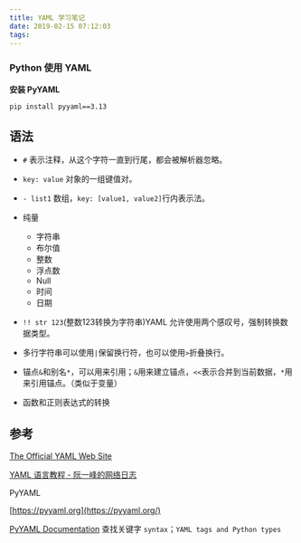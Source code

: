 ```yaml
---
title: YAML 学习笔记
date: 2019-02-15 07:12:03
tags:
---
```


### Python 使用 YAML

**安装 PyYAML**

```shell
pip install pyyaml==3.13
```



## 语法

- `#` 表示注释，从这个字符一直到行尾，都会被解析器忽略。

- `key: value` 对象的一组键值对。
- `- list1` 数组，`key: [value1, value2]`行内表示法。
- 纯量
  - 字符串
  - 布尔值
  - 整数
  - 浮点数
  - Null
  - 时间
  - 日期
- `!! str 123`(整数123转换为字符串)YAML 允许使用两个感叹号，强制转换数据类型。

- 多行字符串可以使用`|`保留换行符，也可以使用`>`折叠换行。
- 锚点`&`和别名`*`，可以用来引用；`&`用来建立锚点，`<<`表示合并到当前数据，`*`用来引用锚点。（类似于变量）
- 函数和正则表达式的转换



## 参考

[The Official YAML Web Site](https://yaml.org/)

[YAML 语言教程 - 阮一峰的网络日志](http://www.ruanyifeng.com/blog/2016/07/yaml.html)



PyYAML

[https://pyyaml.org](https://pyyaml.org/)

[PyYAML Documentation](https://pyyaml.org/wiki/PyYAMLDocumentation) 查找关键字 `syntax`；`YAML tags and Python types`